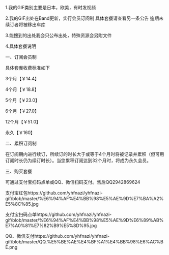 1.我的GIF类别主要是日本，欧美，有时发视频

2.我的GIF出处在Band更新，实行会员订阅制
具体套餐请查看另一条公告
逾期未续订者将被移出车库

3.能搜到的出处我会只公布出处，特殊资源会另附文件

4.具体套餐说明

一、订阅会员制

具体套餐收费标准如下

3个月【￥14.4】

4个月【￥18.8】

5个月【￥23.0】

6个月【￥27.0】

12个月【￥51.0】

永久【￥160】

二、累积订阅制

在订阅期内进行续订，所续订的时长大于或等于4个月时将被记录并累积（但可用订阅时长仍为续订时长）。当您累积订阅达到32个月时，将成为永久会员。

三、购买套餐

可通过支付宝扫码点单或QQ、微信扫码支付。售后QQ2942869624

支付宝红包https://github.com/yhfnazi/yhfnazi-gif/blob/master/%E6%94%AF%E4%BB%98%E5%AE%9D%E7%BA%A2%E5%8C%85.jpg

支付宝扫码点单https://github.com/yhfnazi/yhfnazi-gif/blob/master/%E6%94%AF%E4%BB%98%E5%AE%9D%E6%89%AB%E7%A0%81%E7%82%B9%E5%8D%95.jpg

QQ、微信支付https://github.com/yhfnazi/yhfnazi-gif/blob/master/QQ.%E5%BE%AE%E4%BF%A1%E4%BB%98%E6%AC%BE.png
